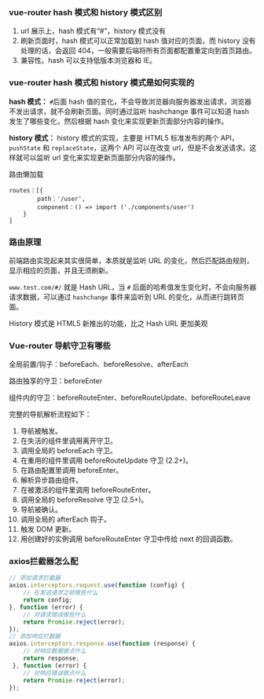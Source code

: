 ### vue-router hash 模式和 history 模式区别

1. url 展示上，hash 模式有“#”，history 模式没有
2. 刷新页面时，hash 模式可以正常加载到 hash 值对应的页面，而 history 没有处理的话，会返回 404，一般需要后端将所有页面都配置重定向到首页路由。
3. 兼容性。hash 可以支持低版本浏览器和 IE。

### vue-router hash 模式和 history 模式是如何实现的

**hash 模式：**
 `#`后面 hash 值的变化，不会导致浏览器向服务器发出请求，浏览器不发出请求，就不会刷新页面。同时通过监听 hashchange 事件可以知道 hash 发生了哪些变化，然后根据 hash 变化来实现更新页面部分内容的操作。

**history 模式：**
 history 模式的实现，主要是 HTML5 标准发布的两个 API，`pushState` 和 `replaceState`，这两个 API 可以在改变 url，但是不会发送请求。这样就可以监听 url 变化来实现更新页面部分内容的操作。

路由懒加载

```
routes：[{
		path：'/user',
		component：() => import ('./components/user')
	}
]
```

### 路由原理

前端路由实现起来其实很简单，本质就是监听 URL 的变化，然后匹配路由规则，显示相应的页面，并且无须刷新。

`www.test.com/#/` 就是 Hash URL，当 `#` 后面的哈希值发生变化时，不会向服务器请求数据，可以通过 `hashchange` 事件来监听到 URL 的变化，从而进行跳转页面。 

History 模式是 HTML5 新推出的功能，比之 Hash URL 更加美观

### Vue-router 导航守卫有哪些

全局前置/钩子：beforeEach、beforeResolve、afterEach

路由独享的守卫：beforeEnter

组件内的守卫：beforeRouteEnter、beforeRouteUpdate、beforeRouteLeave

完整的导航解析流程如下：

1. 导航被触发。
2. 在失活的组件里调用离开守卫。
3. 调用全局的 beforeEach 守卫。
4. 在重用的组件里调用 beforeRouteUpdate 守卫 (2.2+)。
5. 在路由配置里调用 beforeEnter。
6. 解析异步路由组件。
7. 在被激活的组件里调用 beforeRouteEnter。
8. 调用全局的 beforeResolve 守卫 (2.5+)。
9. 导航被确认。
10. 调用全局的 afterEach 钩子。
11. 触发 DOM 更新。
12. 用创建好的实例调用 beforeRouteEnter 守卫中传给 next 的回调函数。



### axios拦截器怎么配

```js
// 添加请求拦截器
axios.interceptors.request.use(function (config) {
    // 在发送请求之前做些什么
    return config;
}, function (error) {
    // 对请求错误做些什么
    return Promise.reject(error);
});
// 添加响应拦截器
axios.interceptors.response.use(function (response) {
    // 对响应数据做点什么
    return response;
 }, function (error) {
    // 对响应错误做点什么
    return Promise.reject(error); 
});

```



 

